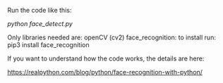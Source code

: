 Run the code like this:

*python face_detect.py*

Only libraries needed are:
openCV (cv2)
face_recognition: to install run: pip3 install face_recognition

If you want to understand how the code works, the details are here:

https://realpython.com/blog/python/face-recognition-with-python/
